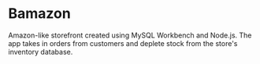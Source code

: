 # Bamazon
Amazon-like storefront created  using MySQL Workbench and Node.js. The app takes in orders from customers and deplete stock from the store's inventory database.
